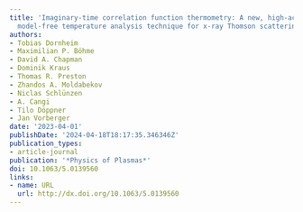 ```yaml
---
title: 'Imaginary-time correlation function thermometry: A new, high-accuracy and
  model-free temperature analysis technique for x-ray Thomson scattering data'
authors:
- Tobias Dornheim
- Maximilian P. Böhme
- David A. Chapman
- Dominik Kraus
- Thomas R. Preston
- Zhandos A. Moldabekov
- Niclas Schlünzen
- A. Cangi
- Tilo Döppner
- Jan Vorberger
date: '2023-04-01'
publishDate: '2024-04-18T18:17:35.346346Z'
publication_types:
- article-journal
publication: '*Physics of Plasmas*'
doi: 10.1063/5.0139560
links:
- name: URL
  url: http://dx.doi.org/10.1063/5.0139560
---
```

